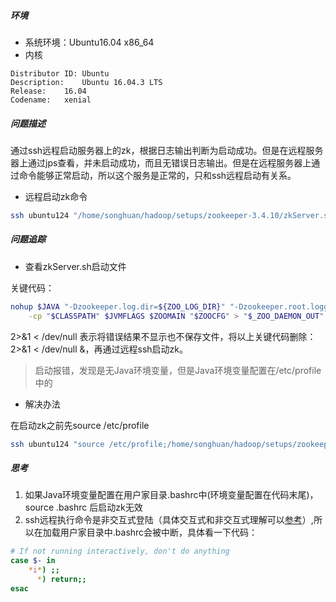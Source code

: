##### 环境
- 系统环境：Ubuntu16.04 x86_64
- 内核
```
Distributor ID:	Ubuntu
Description:	Ubuntu 16.04.3 LTS
Release:	16.04
Codename:	xenial
```

##### 问题描述
通过ssh远程启动服务器上的zk，根据日志输出判断为启动成功。但是在远程服务器上通过jps查看，并未启动成功，而且无错误日志输出。但是在远程服务器上通过命令能够正常启动，所以这个服务是正常的，只和ssh远程启动有关系。

- 远程启动zk命令
```sh
ssh ubuntu124 "/home/songhuan/hadoop/setups/zookeeper-3.4.10/zkServer.sh start"
```

##### 问题追踪
- 查看zkServer.sh启动文件

关键代码：
```sh
nohup $JAVA "-Dzookeeper.log.dir=${ZOO_LOG_DIR}" "-Dzookeeper.root.logger=${ZOO_LOG4J_PROP}" \
    -cp "$CLASSPATH" $JVMFLAGS $ZOOMAIN "$ZOOCFG" > "$_ZOO_DAEMON_OUT" 2>&1 < /dev/null &
```
2>&1 < /dev/null 表示将错误结果不显示也不保存文件，将以上关键代码删除：2>&1 < /dev/null &，再通过远程ssh启动zk。

> 启动报错，发现是无Java环境变量，但是Java环境变量配置在/etc/profile中的


- 解决办法

在启动zk之前先source /etc/profile
```sh
ssh ubuntu124 "source /etc/profile;/home/songhuan/hadoop/setups/zookeeper-3.4.10/bin/zkServer.sh start"
```
##### 思考
1. 如果Java环境变量配置在用户家目录.bashrc中(环境变量配置在代码末尾)，source .bashrc 后启动zk无效<br>
2. ssh远程执行命令是非交互式登陆（具体交互式和非交互式理解可以[参考](http://feihu.me/blog/2014/env-problem-when-ssh-executing-command-on-remote/?nsukey=uhTMmd2TxxkT57luiIClNgxOISBQQWuZUuDmrG2cZ4uQVXSe6OR8NaqxXqVYw7%2F8ejOwD%2BxpfnHsZ7csei5m%2FMfS7BWCSva6AGjSI%2BuN7llWsgob1Z5VutFwgiskvfyQ4IDVf9yfGy8d%2BAI1gIrR4MXF3tj7ooXNt2iFVvDiLl1Bep96yRJqp4A00lWg61yUGStPdoz5CAJ8VPxpGKOTqg%3D%3D)）,所以在加载用户家目录中.bashrc会被中断，具体看一下代码：
```sh
# If not running interactively, don't do anything
case $- in
    *i*) ;;
      *) return;;
esac
```
